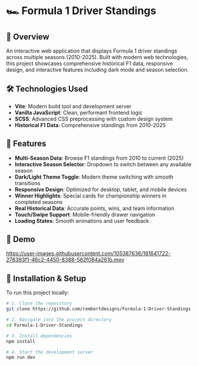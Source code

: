 # 🏎️ Formula 1 Driver Standings

## 📌 Overview
An interactive web application that displays Formula 1 driver standings across multiple seasons (2010-2025). Built with modern web technologies, this project showcases comprehensive historical F1 data, responsive design, and interactive features including dark mode and season selection.

## 🛠️ Technologies Used
- **Vite**: Modern build tool and development server
- **Vanilla JavaScript**: Clean, performant frontend logic
- **SCSS**: Advanced CSS preprocessing with custom design system
- **Historical F1 Data**: Comprehensive standings from 2010-2025

## 🚀 Features
- **Multi-Season Data**: Browse F1 standings from 2010 to current (2025)
- **Interactive Season Selector**: Dropdown to switch between any available season
- **Dark/Light Theme Toggle**: Modern theme switching with smooth transitions
- **Responsive Design**: Optimized for desktop, tablet, and mobile devices
- **Winner Highlights**: Special cards for championship winners in completed seasons
- **Real Historical Data**: Accurate points, wins, and team information
- **Touch/Swipe Support**: Mobile-friendly drawer navigation
- **Loading States**: Smooth animations and user feedback

## 📸 Demo
https://user-images.githubusercontent.com/105387636/181641722-278393f1-46c2-4450-8388-562f084a261b.mov

## 🧰 Installation & Setup
To run this project locally:
```bash
# 1. Clone the repository
git clone https://github.com/rembertdesigns/Formula-1-Driver-Standings.git

# 2. Navigate into the project directory
cd Formula-1-Driver-Standings

# 3. Install dependencies
npm install

# 4. Start the development server
npm run dev
```
